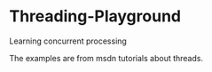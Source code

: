 # Threading-Playground
Learning concurrent processing

The examples are from msdn tutorials about threads.
